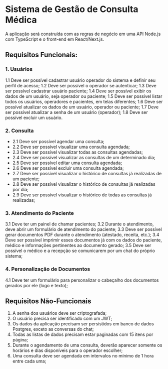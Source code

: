 # Sistema de Gestão de Consulta Médica

A aplicação será construída com as regras de negócio em uma API Node.js com TypeScript e o front-end em React/Next.js.

## Requisitos Funcionais:

### 1. Usuários

1.1 Deve ser possível cadastrar usuário operador do sistema e definir seu perfil de acesso;
1.2 Deve ser possível o operador se autenticar;
1.3 Deve ser possível cadastrar usuário paciente;
1.4 Deve ser possível exibir os dados de um usuário, seja operador ou paciente;
1.5 Deve ser possível listar todos os usuários, operadores e pacientes, em telas diferentes;
1.6 Deve ser possível atualizar os dados de um usuário, operador ou paciente;
1.7 Deve ser possível atualizar a senha de um usuário (operador);
1.8 Deve ser possível excluir um usuário.

### 2. Consulta

- 2.1 Deve ser possível agendar uma consulta;
- 2.2 Deve ser possível visualizar uma consulta agendada;
- 2.3 Deve ser possível visualizar todas as consultas agendadas;
- 2.4 Deve ser possível visualizar as consultas de um determinado dia;
- 2.5 Deve ser possível editar uma consulta agendada;
- 2.6 Deve ser possível excluir uma consulta agendada;
- 2.7 Deve ser possível visualizar o histórico de consultas já realizadas de um paciente;
- 2.8 Deve ser possível visualizar o histórico de consultas já realizadas por dia;
- 2.9 Deve ser possível visualizar o histórico de todas as consultas já realizadas;

### 3. Atendimento do Paciente

3.1 Deve ter um painel de chamar pacientes;
3.2 Durante o atendimento, deve abrir um formulário de atendimento do paciente;
3.3 Deve ser possível gerar documentos PDF durante o atendimento (atestado, receita, etc.);
3.4 Deve ser possível imprimir esses documentos já com os dados do paciente, médico e informações pertinentes ao documento gerado;
3.5 Deve ser possível o médico e a recepção se comunicarem por um chat do próprio sistema;

### 4. Personalização de Documentos

4.1 Deve ter um formulário para personalizar o cabeçalho dos documentos gerados por ele (logo e texto);

## Requisitos Não-Funcionais

1. A senha dos usuários deve ser criptografada;
2. O usuário precisa ser identificado com um JWT;
3. Os dados da aplicação precisam ser persistidos em banco de dados Postgres, exceto as conversas do chat;
4. Todas as listas de dados precisam estar paginadas com 15 itens por página;
5. Durante o agendamento de uma consulta, deverão aparecer somente os horários e dias disponíveis para o operador escolher;
6. Uma consulta deve ser agendada em intervalos no mínimo de 1 hora entre cada uma;